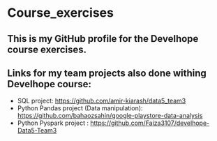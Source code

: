 # Course_exercises
## This is my GitHub profile for the Develhope course exercises.
## Links for my team projects also done withing Develhope course:
- SQL project: https://github.com/amir-kiarash/data5_team3
- Python Pandas project (Data manipulation): https://github.com/bahaozsahin/google-playstore-data-analysis
- Python Pyspark project : https://github.com/Faiza3107/develhope-Data5-Team3
